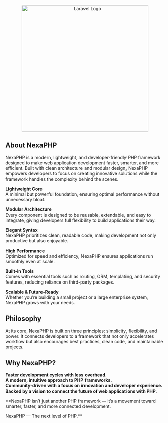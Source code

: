 <p align="center"><a href="https://laravel.com" target="_blank"><img src="https://avatars.githubusercontent.com/u/232864543?s=96&v=4" width="400" alt="Laravel Logo"></a></p>

## About NexaPHP

NexaPHP is a modern, lightweight, and developer-friendly PHP framework designed to make web application development faster, smarter, and more efficient. Built with clean architecture and modular design, NexaPHP empowers developers to focus on creating innovative solutions while the framework handles the complexity behind the scenes.

**Lightweight Core**  
A minimal but powerful foundation, ensuring optimal performance without unnecessary bloat.

**Modular Architecture**  
Every component is designed to be reusable, extendable, and easy to integrate, giving developers full flexibility to build applications their way.

**Elegant Syntax**  
NexaPHP prioritizes clean, readable code, making development not only productive but also enjoyable.

**High Performance**  
Optimized for speed and efficiency, NexaPHP ensures applications run smoothly even at scale.

**Built-in Tools**  
Comes with essential tools such as routing, ORM, templating, and security features, reducing reliance on third-party packages.

**Scalable & Future-Ready**  
Whether you’re building a small project or a large enterprise system, NexaPHP grows with your needs.

## Philosophy

At its core, NexaPHP is built on three principles: simplicity, flexibility, and power. It connects developers to a framework that not only accelerates workflow but also encourages best practices, clean code, and maintainable projects.

## Why NexaPHP?

**Faster development cycles with less overhead.**  
**A modern, intuitive approach to PHP frameworks.**  
**Community-driven with a focus on innovation and developer experience.**  
**Backed by a vision to connect the future of web applications with PHP.**  

**NexaPHP isn’t just another PHP framework — it’s a movement toward smarter, faster, and more connected development.

NexaPHP — The next level of PHP.**

